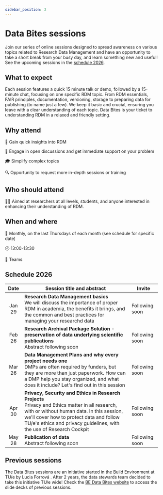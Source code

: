 ```yaml
---
sidebar_position: 2
---
```


# Data Bites sessions

Join our series of online sessions designed to spread awareness on various topics related to Research Data Management and have an opportunity to take a short break from your busy day, and learn something new and useful! See the upcoming sessions in the [schedule 2026](#schedule-2026).

## What to expect

Each session features a quick 15 minute talk or demo, followed by a 15-minute chat, focusing on one specific RDM topic. From RDM essentials, FAIR principles, documentation, versioning, storage to preparing data for publishing (to name just a few). We keep it basic and crucial, ensuring you leave with a clear understanding of each topic. Data Bites is your ticket to understanding RDM in a relaxed and friendly setting.

## Why attend 

🚀 Gain quick insights into RDM

🤝 Engage in open discussions and get immediate support on your problem

🎓 Simplify complex topics

🔍 Opportunity to request more in-depth sessions or training

## Who should attend

👩‍🎓 Aimed at researchers at all levels, students, and anyone interested in enhancing their understanding of RDM.  

## When and where

📅 Monthly, on the last Thursdays of each month (see schedule for specific date)

🕗 13:00-13:30

📍 Teams

## Schedule 2026

| Date | Session title and abstract | Invite |
| :---: | ----------- | --- |
| Jan 29 | **Research Data Management basics** <br/> We will discuss the importance of proper RDM in academia, the benefits it brings, and the common and best practices for managing your researchd data | Following soon |
| Feb 26 | **Research Archival Package Solution - preservation of data underlying scientific publications** <br/> Abstract following soon | Following soon | 
| Mar 26 | **Data Management Plans and why every project needs one** <br/> DMPs are often required by funders, but they are more than just paperwork. How can a DMP help you stay organized, and what does it include? Let's find out in this session | Following soon |
| Apr 30 | **Privacy, Security and Ethics in Research Projects** <br/> Privacy and Ethics matter in all research, with or without human data. In this session, we'll cover how to protect data and follow TU/e's ethics and privacy guidelines, with the use of Research Cockpit | Following soon | 
| May 28 | **Publication of data** <br/> Abstract following soon | Following soon | 

## Previous sessions

The Data Bites sessions are an initiative started in the Build Environment at TU/e by Lucia Forrová . 
After 2 years, the data stewards team decided to take this initiative TU/e wide! Check the [BE Data Bites website](https://databites.pages.tue.nl/datab/#schedule) to access the slide decks of previous sessions.  